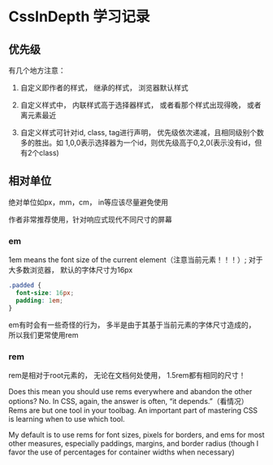 # CssInDepth 学习记录

## 优先级

有几个地方注意：

1. 自定义即作者的样式， 继承的样式， 浏览器默认样式

2. 自定义样式中， 内联样式高于选择器样式， 或者看那个样式出现得晚， 或者离元素最近

3. 自定义样式可针对id, class, tag进行声明， 优先级依次递减，且相同级别个数多的胜出。如 1,0,0表示选择器为一个id，则优先级高于0,2,0(表示没有id，但有2个class)

## 相对单位

绝对单位如px，mm，cm， in等应该尽量避免使用

作者非常推荐使用，针对响应式现代不同尺寸的屏幕

### em

1em means the font size of the current element（注意当前元素！！！）; 对于大多数浏览器， 默认的字体尺寸为16px

```css
.padded {
  font-size: 16px;
  padding: 1em;
}
```

em有时会有一些奇怪的行为， 多半是由于其基于当前元素的字体尺寸造成的， 所以我们更常使用rem

### rem

rem是相对于root元素的， 无论在文档何处使用， 1.5rem都有相同的尺寸！

Does this mean you should use rems everywhere and abandon the other options? No. In CSS, again, the answer is often, “it depends.”（看情况） Rems are but one tool in your toolbag. An important part of mastering CSS is learning when to use which tool.

My default is to use rems for font sizes, pixels for borders, and ems for most other measures, especially paddings, margins, and border radius (though I favor the use of percentages for container widths when necessary)

